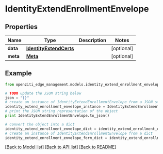 # IdentityExtendEnrollmentEnvelope


## Properties
Name | Type | Description | Notes
------------ | ------------- | ------------- | -------------
**data** | [**IdentityExtendCerts**](IdentityExtendCerts.md) |  | [optional] 
**meta** | [**Meta**](Meta.md) |  | [optional] 

## Example

```python
from openziti_edge_management.models.identity_extend_enrollment_envelope import IdentityExtendEnrollmentEnvelope

# TODO update the JSON string below
json = "{}"
# create an instance of IdentityExtendEnrollmentEnvelope from a JSON string
identity_extend_enrollment_envelope_instance = IdentityExtendEnrollmentEnvelope.from_json(json)
# print the JSON string representation of the object
print IdentityExtendEnrollmentEnvelope.to_json()

# convert the object into a dict
identity_extend_enrollment_envelope_dict = identity_extend_enrollment_envelope_instance.to_dict()
# create an instance of IdentityExtendEnrollmentEnvelope from a dict
identity_extend_enrollment_envelope_form_dict = identity_extend_enrollment_envelope.from_dict(identity_extend_enrollment_envelope_dict)
```
[[Back to Model list]](../README.md#documentation-for-models) [[Back to API list]](../README.md#documentation-for-api-endpoints) [[Back to README]](../README.md)



